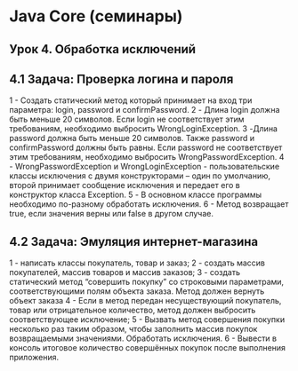 # Java Core (семинары)

## Урок 4. Обработка исключений

## 4.1 Задача: Проверка логина и пароля
1 - Создать статический метод который принимает на вход три параметра: login, password и confirmPassword.
2 - Длина login должна быть меньше 20 символов. Если login не соответствует этим требованиям, необходимо выбросить WrongLoginException.
3 -Длина password должна быть меньше 20 символов. Также password и confirmPassword должны быть равны. Если password не соответствует этим требованиям, необходимо выбросить WrongPasswordException.
4 - WrongPasswordException и WrongLoginException - пользовательские классы исключения с двумя конструкторами – один по умолчанию, второй принимает сообщение исключения и передает его в конструктор класса Exception.
5 - В основном классе программы необходимо по-разному обработать исключения.
6 - Метод возвращает true, если значения верны или false в другом случае.


## 4.2 Задача: Эмуляция интернет-магазина
1 - написать классы покупатель, товар и заказ;
2 - создать массив покупателей, массив товаров и массив заказов;
3 - создать статический метод “совершить покупку” со строковыми параметрами, соответствующими полям объекта заказа. Метод должен вернуть объект заказа
4 - Если в метод передан несуществующий покупатель, товар или отрицательное количество, метод должен выбросить соответствующее исключение;
5 - Вызвать метод совершения покупки несколько раз таким образом, чтобы заполнить массив покупок возвращаемыми значениями. Обработать исключения.
6 - Вывести в консоль итоговое количество совершённых покупок после выполнения приложения.